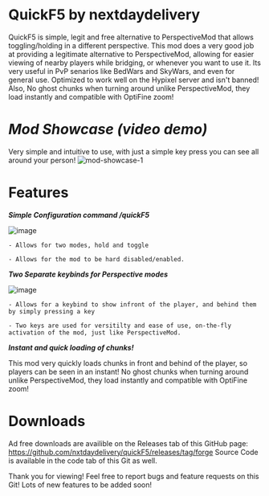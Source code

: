 # QuickF5 by nextdaydelivery
QuickF5 is simple, legit and free alternative to PerspectiveMod that allows toggling/holding in a different perspective.
This mod does a very good job at providing a legitimate alternative to PerspectiveMod, allowing for easier viewing of nearby players while bridging, or whenever you want to use it. Its very useful in PvP senarios like BedWars and SkyWars, and even for general use. Optimized to work well on the Hypixel server and isn't banned!
Also, No ghost chunks when turning around unlike PerspectiveMod, they load instantly and compatible with OptiFine zoom!



# _Mod Showcase (video demo)_
Very simple and intuitive to use, with just a simple key press you can see all around your person!
![mod-showcase-1](https://user-images.githubusercontent.com/79922345/130941496-6417339a-b3d8-42db-a107-6def6199c72a.gif)

# **Features**

**_Simple Configuration command /quickF5_**

![image](https://user-images.githubusercontent.com/79922345/130939123-065f0dbd-e23e-4901-8646-64bd1a2d0b96.png)

    - Allows for two modes, hold and toggle
    
    - Allows for the mod to be hard disabled/enabled.
    

**_Two Separate keybinds for Perspective modes_**

![image](https://user-images.githubusercontent.com/79922345/130939406-917c8b09-e2d7-44f0-a295-8d8239bced5e.png)

    - Allows for a keybind to show infront of the player, and behind them by simply pressing a key
    
    - Two keys are used for versitilty and ease of use, on-the-fly activation of the mod, just like PerspectiveMod.
    
**_Instant and quick loading of chunks!_**

This mod very quickly loads chunks in front and behind of the player, so players can be seen in an instant!
No ghost chunks when turning around unlike PerspectiveMod, they load instantly and compatible with OptiFine zoom!
    
    
# **Downloads** 

Ad free downloads are availible on the Releases tab of this GitHub page: https://github.com/nxtdaydelivery/quickF5/releases/tag/forge
Source Code is available in the code tab of this Git as well.

Thank you for viewing! Feel free to report bugs and feature requests on this Git! Lots of new features to be added soon!
